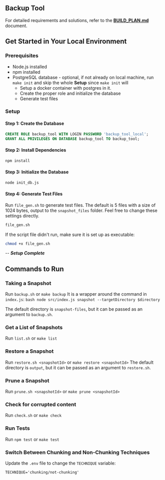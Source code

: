 
## Backup Tool

For detailed requirements and solutions, refer to the **[BUILD_PLAN.md](./BUILD_PLAN.md)** document.

## Get Started in Your Local Environment

### Prerequisites

- Node.js installed
- npm installed
- PostgreSQL database - optional, if not already on local machine, run `make init` and skip the whole **Setup** since `make init` will
  - Setup a docker container with postgres in it. 
  - Create the proper role and initialize the database 
  - Generate test files

### Setup

#### Step 1: Create the Database

```sql
CREATE ROLE backup_tool WITH LOGIN PASSWORD 'backup_tool_local';
GRANT ALL PRIVILEGES ON DATABASE backup_tool TO backup_tool;
```

#### Step 2: Install Dependencies

```bash
npm install
```

#### Step 3: Initialize the Database

```bash
node init_db.js
```

#### Step 4: Generate Test Files

Run `file_gen.sh` to generate test files. The default is 5 files with a size of 1024 bytes, output to the `snapshot_files` folder. Feel free to change these settings directly.

```bash
file_gen.sh
```

If the script file didn't run, make sure it is set up as executable:

```bash
chmod +x file_gen.sh
```

-- **_Setup Complete_**

## Commands to Run

### Taking a Snapshot

Run `backup.sh` or `make backup`
It is a wrapper around the command in `index.js`:
`bash
node src/index.js snapshot --targetDirectory $directory
`

The default directory is `snapshot-files`, but it can be passed as an argument to `backup.sh`.

### Get a List of Snapshots

Run `list.sh`  or `make list`

### Restore a Snapshot

Run `restore.sh <snapshotId>` or `make restore <snapshotId>`
The default directory is `output`, but it can be passed as an argument to `restore.sh`.

### Prune a Snapshot

Run `prune.sh <snapshotId>`  or `make prune <snapshotId>`

### Check for corrupted content

Run `check.sh` or `make check`

### Run Tests
Run `npm test` or `make test`


### Switch Between Chunking and Non-Chunking Techniques

Update the `.env` file to change the `TECHNIQUE` variable:

```env
TECHNIQUE='chunking/not-chunking'
```
